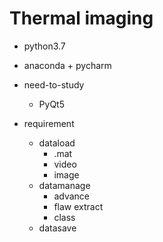 # Thermal imaging
  - python3.7

  - anaconda + pycharm

  - need-to-study	
	- PyQt5	

  - requirement
	- dataload
		- .mat
		- video
		- image
	- datamanage
		- advance
		- flaw extract
		- class
	- datasave
